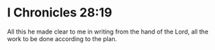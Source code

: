 # I Chronicles 28:19

All this he made clear to me in writing from the hand of the Lord, all the work to be done according to the plan.
